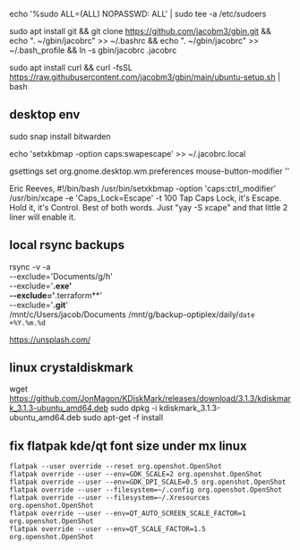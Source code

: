 echo '%sudo  ALL=(ALL) NOPASSWD: ALL' | sudo tee -a /etc/sudoers

sudo apt install git && git clone https://github.com/jacobm3/gbin.git && echo ". ~/gbin/jacobrc" >> ~/.bashrc && echo ". ~/gbin/jacobrc" >> ~/.bash_profile && ln -s gbin/jacobrc .jacobrc

sudo apt install curl && curl -fsSL https://raw.githubusercontent.com/jacobm3/gbin/main/ubuntu-setup.sh | bash 


## desktop env
sudo snap install bitwarden


echo 'setxkbmap -option caps:swapescape' >> ~/.jacobrc.local

gsettings set org.gnome.desktop.wm.preferences mouse-button-modifier '<Alt>'

  
  
Eric Reeves, 
#!/bin/bash
/usr/bin/setxkbmap -option 'caps:ctrl_modifier'
/usr/bin/xcape -e 'Caps_Lock=Escape' -t 100
Tap Caps Lock, it's Escape.  Hold it, it's Control.
Best of both words.
Just "yay -S xcape" and that little 2 liner will enable it.

  

## local rsync backups
  rsync -v -a \
    --exclude='Documents/g/h' \
    --exclude='**.exe' \
    --exclude='**.terraform**' \
    --exclude='**.git**' \
    /mnt/c/Users/jacob/Documents /mnt/g/backup-optiplex/daily/`date +%Y.%m.%d`
  
  
  
https://unsplash.com/

## linux crystaldiskmark
wget https://github.com/JonMagon/KDiskMark/releases/download/3.1.3/kdiskmark_3.1.3-ubuntu_amd64.deb 
sudo dpkg -i kdiskmark_3.1.3-ubuntu_amd64.deb
sudo apt-get -f install
  
## fix flatpak kde/qt font size under mx linux
```
flatpak --user override --reset org.openshot.OpenShot
flatpak override --user --env=GDK_SCALE=2 org.openshot.OpenShot
flatpak override --user --env=GDK_DPI_SCALE=0.5 org.openshot.OpenShot
flatpak override --user --filesystem=~/.config org.openshot.OpenShot
flatpak override --user --filesystem=~/.Xresources org.openshot.OpenShot
flatpak override --user --env=QT_AUTO_SCREEN_SCALE_FACTOR=1 org.openshot.OpenShot
flatpak override --user --env=QT_SCALE_FACTOR=1.5 org.openshot.OpenShot

```
